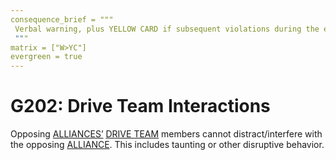 ```yaml
---
consequence_brief = """
 Verbal warning, plus YELLOW CARD if subsequent violations during the event. \
 """
matrix = ["W>YC"]
evergreen = true
---
```


# G202: Drive Team Interactions

Opposing [ALLIANCES’](!!) [DRIVE TEAM](!!) members cannot distract/interfere
with the opposing [ALLIANCE](!!). This includes taunting or other disruptive
behavior.
